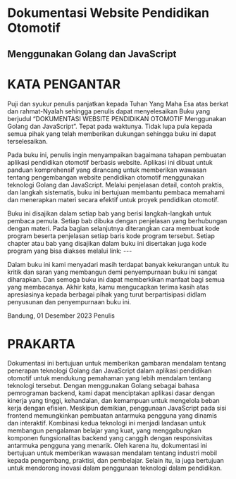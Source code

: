 # Dokumentasi Website Pendidikan Otomotif
## Menggunakan Golang dan JavaScript


# KATA PENGANTAR

Puji dan syukur penulis panjatkan kepada Tuhan Yang Maha Esa atas berkat dan rahmat-Nyalah sehingga penulis dapat menyelesaikan Buku yang berjudul “DOKUMENTASI WEBSITE PENDIDIKAN OTOMOTIF Menggunakan Golang dan JavaScript”. Tepat pada waktunya. Tidak lupa pula kepada semua pihak yang telah memberikan dukungan sehingga buku ini dapat terselesaikan. 

Pada buku ini, penulis ingin menyampaikan bagaimana tahapan pembuatan aplikasi pendidikan otomotif berbasis website. Aplikasi ini dibuat untuk panduan komprehensif yang dirancang untuk memberikan wawasan tentang pengembangan website pendidikan otomotif menggunakan teknologi Golang dan JavaScript. Melalui penjelasan detail, contoh praktis, dan langkah sistematis, buku ini bertujuan membantu pembaca memahami dan menerapkan materi secara efektif untuk proyek pendidikan otomotif. 

Buku ini disajikan dalam setiap bab yang berisi langkah-langkah untuk pembaca pemula. Setiap bab dibuka dengan penjelasan yang berhubungan dengan materi. Pada bagian selanjutnya diterangkan cara membuat kode program beserta penjelasan setiap baris kode program tersebut. Setiap chapter atau bab yang disajikan dalam buku ini disertakan juga kode program yang bisa diakses melalui link: ---

Dalam buku ini kami menyadari masih terdapat banyak kekurangan untuk itu kritik dan saran yang membangun demi penyempurnaan buku ini sangat diharapkan. Dan semoga buku ini dapat memberkikan manfaat bagi semua yang membacanya. Akhir kata, kamu mengucapkan terima kasih atas apresiasinya kepada berbagai pihak yang turut berpartisipasi didlam penyusunan dan penyempurnaan buku ini. 

Bandung, 01 Desember 2023
Penulis 


# PRAKARTA

Dokumentasi ini bertujuan untuk memberikan gambaran mendalam tentang penerapan teknologi Golang dan JavaScript dalam aplikasi pendidikan otomotif untuk mendukung pemahaman yang lebih mendalam tentang teknologi tersebut. Dengan menggunakan Golang sebagai bahasa pemrograman backend, kami dapat menciptakan aplikasi dasar dengan kinerja yang tinggi, kehandalan, dan kemampuan untuk mengelola beban kerja dengan efisien. Meskipun demikian, penggunaan JavaScript pada sisi frontend memungkinkan pembuatan antarmuka pengguna yang dinamis dan interaktif. Kombinasi kedua teknologi ini menjadi landasan untuk membangun pengalaman belajar yang kuat, yang menggabungkan komponen fungsionalitas backend yang canggih dengan responsivitas antarmuka pengguna yang menarik. Oleh karena itu, dokumentasi ini bertujuan untuk memberikan wawasan mendalam tentang industri mobil kepada pengembang, praktisi, dan pembelajar. Selain itu, ia juga bertujuan untuk mendorong inovasi dalam penggunaan teknologi dalam pendidikan.
